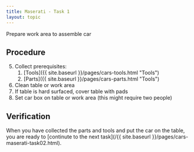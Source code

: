 ```yaml
---
title: Maserati - Task 1
layout: topic
---
```


Prepare work area to assemble car

## Procedure

5. Collect prerequisites: 
	1. [Tools]({{ site.baseurl }}/pages/cars-tools.html "Tools") 
	2. [Parts]({{ site.baseurl }}/pages/cars-parts.html "Tools") 
1. Clean table or work area
2. If table is hard surfaced, cover table with pads
3. Set car box on table or work area (this might require two people)

## Verification

When you have collected the parts and tools and put the car on the table, you are ready to [continute to the next task](/{{ site.baseurl }}/pages/cars-maserati-task02.html).
